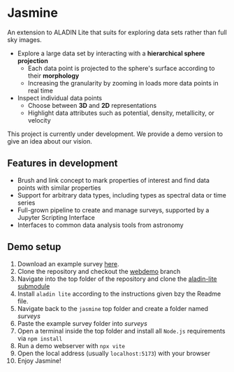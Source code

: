 # Jasmine
An extension to ALADIN Lite that suits for exploring data sets rather than full sky images.

* Explore a large data set by interacting with a **hierarchical sphere projection**
  * Each data point is projected to the sphere's surface according to their **morphology**
  * Increasing the granularity by zooming in loads more data points in real time
* Inspect individual data points
  * Choose between **3D** and **2D** representations
  * Highlight data attributes such as potential, density, metallicity, or velocity
  
This project is currently under development. We provide a demo version to give an idea about our vision.

## Features in development
* Brush and link concept to mark properties of interest and find data points with similar properties
* Support for arbitrary data types, including types as spectral data or time series
* Full-grown pipeline to create and manage surveys, supported by a Jupyter Scripting Interface
* Interfaces to common data analysis tools from astronomy

## Demo setup
1. Download an example survey [here](https://drive.google.com/file/d/1NuTxCRF9JetEjGNFhERXDurtJO56h8lJ/view?usp=drive_link).
2. Clone the repository and checkout the [webdemo](https://github.com/SirrahErydya/jasmine/tree/webdemo) branch
3. Navigate into the top folder of the repository and clone the [aladin-lite submodule](https://github.com/SirrahErydya/aladin-lite/tree/develop)
4. Install `aladin lite` according to the instructions given bzy the Readme file.
5. Navigate back to the `jasmine` top folder and create a folder named *surveys*
6. Paste the example survey folder into *surveys*
7. Open a terminal inside the top folder and install all `Node.js` requirements via `npm install`
8. Run a demo webserver with `npx vite`
9. Open the local address (usually `localhost:5173`) with your browser
10. Enjoy Jasmine!
